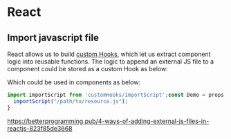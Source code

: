 # React
## Import javascript file

React allows us to build [custom Hooks](https://reactjs.org/docs/hooks-custom.html), which let us extract component logic into reusable functions. The logic to append an external JS file to a component could be stored as a custom Hook as below:

Which could be used in components as below:

```javascript
import importScript from 'customHooks/importScript';const Demo = props => {  
  importScript("/path/to/resource.js");  
}
```

https://betterprogramming.pub/4-ways-of-adding-external-js-files-in-reactjs-823f85de3668